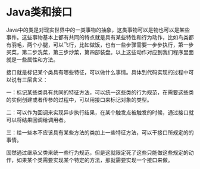 # Java类和接口

Java中的类是对现实世界中的一类事物的抽象，这类事物可以是物也可以是某些事件。这些事物基本上都有共同的特点就是具有某些特性和行为动作，比如鸟类都有羽毛，两个小腿，可以飞行，比如做饭，也有一些步骤需要一步步执行，第一步买菜，第二步洗菜，第三步炒菜，第四部装盘。以上这些动作对应到我们程序里面就是一些属性和方法。

接口就是标记某个类具有哪些特征，可以做什么事情。具体到代码实现的过程中可以说有三层含义：

一：标记某些类具有共同的特征方法，可以统一这些类的行为规范，在需要这些类的实例创建或者传参的过程中，可以用接口来标记对象的类型。

二：可以作为回调来实现异步执行结果，在某个触发点被触发的时候，通过接口就可以将结果回调给调用者。

三：给一些本不应该具有某些方法的类加上一些特征方法，可以干接口所规定的的事情。

固然通过继承父类来统一些行为规范，但是这就限定死了这些只能做这些规定的动作，如果某个类需要实现某个特定的方法，那就需要实现一个接口来做。


